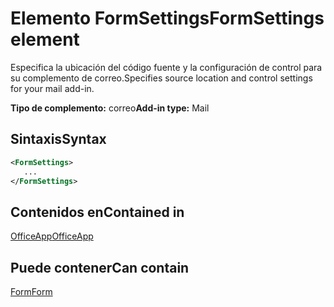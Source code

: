 # <a name="formsettings-element"></a><span data-ttu-id="ce4ba-101">Elemento FormSettings</span><span class="sxs-lookup"><span data-stu-id="ce4ba-101">FormSettings element</span></span>

<span data-ttu-id="ce4ba-102">Especifica la ubicación del código fuente y la configuración de control para su complemento de correo.</span><span class="sxs-lookup"><span data-stu-id="ce4ba-102">Specifies source location and control settings for your mail add-in.</span></span>

<span data-ttu-id="ce4ba-103">**Tipo de complemento:** correo</span><span class="sxs-lookup"><span data-stu-id="ce4ba-103">**Add-in type:** Mail</span></span>

## <a name="syntax"></a><span data-ttu-id="ce4ba-104">Sintaxis</span><span class="sxs-lookup"><span data-stu-id="ce4ba-104">Syntax</span></span>

```XML
<FormSettings>
   ...
</FormSettings>
```

## <a name="contained-in"></a><span data-ttu-id="ce4ba-105">Contenidos en</span><span class="sxs-lookup"><span data-stu-id="ce4ba-105">Contained in</span></span>

[<span data-ttu-id="ce4ba-106">OfficeApp</span><span class="sxs-lookup"><span data-stu-id="ce4ba-106">OfficeApp</span></span>](officeapp.md)

## <a name="can-contain"></a><span data-ttu-id="ce4ba-107">Puede contener</span><span class="sxs-lookup"><span data-stu-id="ce4ba-107">Can contain</span></span>

[<span data-ttu-id="ce4ba-108">Form</span><span class="sxs-lookup"><span data-stu-id="ce4ba-108">Form</span></span>](form.md)

